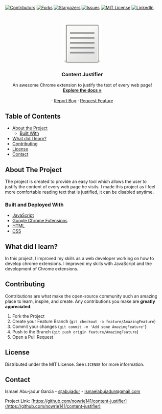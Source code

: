 <!-- PROJECT SHIELDS -->
<!--
*** I'm using markdown "reference style" links for readability.
*** Reference links are enclosed in brackets [ ] instead of parentheses ( ).
*** See the bottom of this document for the declaration of the reference variables
*** for contributors-url, forks-url, etc. This is an optional, concise syntax you may use.
*** https://www.markdownguide.org/basic-syntax/#reference-style-links
-->

[![Contributors][contributors-shield]][contributors-url]
[![Forks][forks-shield]][forks-url]
[![Stargazers][stars-shield]][stars-url]
[![Issues][issues-shield]][issues-url]
[![MIT License][license-shield]][license-url]
[![LinkedIn][linkedin-shield]][linkedin-url]

<!-- PROJECT LOGO -->
<br />
<p align="center">
  <a href="https://github.com/nowrie141/content-justifier">
    <img src="images/justify128.png" alt="Logo" width="128" height="128">
  </a>

  <h3 align="center">Content Justifier</h3>

  <p align="center">
    An awesome Chrome extension to justify the text of every web page!
    <br />
    <a href="https://github.com/nowrie141/content-justifier"><strong>Explore the docs »</strong></a>
    <br />
    <br />
    ·
    <a href="https://github.com/nowrie141/content-justifier/issues">Report Bug</a>
    ·
    <a href="https://github.com/nowrie141/content-justifier/issues">Request Feature</a>
  </p>
</p>

<!-- TABLE OF CONTENTS -->

## Table of Contents

- [About the Project](#about-the-project)
  - [Built With](#built-with)
- [What did I learn?](#what-did-i-learn-?)
- [Contributing](#contributing)
- [License](#license)
- [Contact](#contact)

<!-- ABOUT THE PROJECT -->

## About The Project

The project is created to provide an easy tool which allows the user to justify the content of every web page he visits. I made this project as I feel more comfortable reading text that is justified, it can be disabled anytime.

### Built and Deployed With

- [JavaScript](https://developer.mozilla.org/en-US/docs/Web/JavaScript)
- [Google Chrome Extensions](https://developer.chrome.com/extensions/devguide)
- [HTML]()
- [CSS]()

<!-- WHAT DID I LEARN -->
## What did I learn?

In this project, I improved my skills as a web developer working on how to develop chrome extensions. I improved my skills with JavaScript and the development of Chrome extensions.

<!-- CONTRIBUTING -->

## Contributing

Contributions are what make the open-source community such an amazing place to learn, inspire, and create. Any contributions you make are **greatly appreciated**.

1. Fork the Project
2. Create your Feature Branch (`git checkout -b feature/AmazingFeature`)
3. Commit your changes (`git commit -m 'Add some AmazingFeature'`)
4. Push to the Branch (`git push origin feature/AmazingFeature`)
5. Open a Pull Request

<!-- LICENSE -->

## License

Distributed under the MIT License. See `LICENSE` for more information.

<!-- CONTACT -->

## Contact

Ismael Abu-jadur Garcia - [@abujadur](https://twitter.com/abujadur) - ismaelabujadur@gmail.com

Project Link: [https://github.com/nowrie141/content-justifier](https://github.com/nowrie141/content-justifier)

<!-- MARKDOWN LINKS & IMAGES -->

[contributors-shield]: https://img.shields.io/github/contributors/nowrie141/content-justifier?style=flat-square
[contributors-url]: https://github.com/nowrie141/content-justifier/graphs/contributors
[forks-shield]: https://img.shields.io/github/forks/nowrie141/content-justifier.svg?style=flat-square
[forks-url]: https://github.com/nowrie141/content-justifier/network/members
[stars-shield]: https://img.shields.io/github/stars/nowrie141/content-justifier.svg?style=flat-square
[stars-url]: https://github.com/nowrie141/content-justifier/stargazers
[issues-shield]: https://img.shields.io/github/issues/nowrie141/content-justifier.svg?style=flat-square
[issues-url]: https://github.com/nowrie141/content-justifier/issues
[license-shield]: https://img.shields.io/github/license/nowrie141/content-justifier.svg?style=flat-square
[license-url]: https://github.com/nowrie141/content-justifier/blob/master/LICENSE.txt
[linkedin-shield]: https://img.shields.io/badge/-LinkedIn-black.svg?style=flat-square&logo=linkedin&colorB=555
[linkedin-url]: https://linkedin.com/in/ismael-abu-jadur-garcía-809154a6
